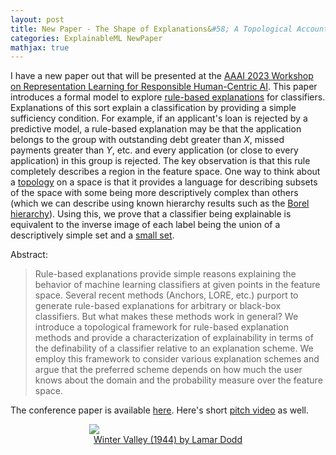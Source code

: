 ```yaml
---
layout: post
title: New Paper - The Shape of Explanations&#58; A Topological Account of Rule-Based Explanations in Machine Learning
categories: ExplainableML NewPaper
mathjax: true
---
```


I have a new paper out that will be presented at the [AAAI 2023 Workshop on Representation Learning for Responsible Human-Centric AI](https://r2hcai.github.io/AAAI-23/). This paper introduces a formal model to explore [rule-based explanations](https://christophm.github.io/interpretable-ml-book/anchors.html) for classifiers. Explanations of this sort explain a classification by providing a simple sufficiency condition. For example, if an applicant's loan is rejected by a predictive model, a rule-based explanation may be that the application belongs to the group with outstanding debt greater than $X$, missed payments greater than $Y$, etc. and every application (or close to every application) in this group is rejected. The key observation is that this rule completely describes a region in the feature space. One way to think about a [topology](https://ncatlab.org/nlab/show/topological+space) on a space is that it provides a language for describing subsets of the space with some being more descriptively complex than others (which we can describe using known hierarchy results such as the [Borel hierarchy](https://en.wikipedia.org/wiki/Borel_hierarchy)). Using this, we prove that a classifier being explainable is equivalent to the inverse image of each label being the union of a descriptively simple set and a [small set](https://ncatlab.org/nlab/show/sigma-ideal).

Abstract:
> Rule-based explanations provide simple reasons explaining the behavior of machine learning classifiers at given points in the feature space. Several recent methods (Anchors, LORE, etc.) purport to generate rule-based explanations for arbitrary or black-box classifiers. But what makes these methods work in general? We introduce a topological framework for rule-based explanation methods and provide a characterization of explainability in terms of the definability of a classifier relative to an explanation scheme. We employ this framework to consider various explanation schemes and argue that the preferred scheme depends on how much the user knows about the domain and the probability measure over the feature space.

The conference paper is available [here](https://doi.org/10.48550/arXiv.2301.09042). Here's short [pitch video](https://youtu.be/2QXo2ZGZGKs) as well.

<figure style="display: block; margin-left: auto; margin-right: auto; width: 50%">
  <img src="https://media.nga.gov/iiif/276f93dd-fa1c-4f81-94df-1a8e7567b58d/full/!384,384/0/default.jpg">
  <figcaption style="text-align: center"><a href="https://www.nga.gov/collection/art-object-page.52399.html">Winter Valley (1944) by Lamar Dodd</a></figcaption>
</figure>
